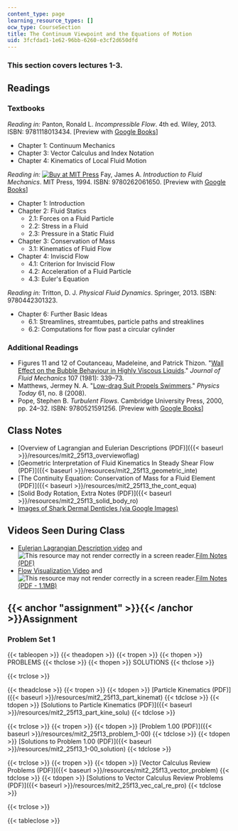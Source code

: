 ```yaml
---
content_type: page
learning_resource_types: []
ocw_type: CourseSection
title: The Continuum Viewpoint and the Equations of Motion
uid: 3fcfdad1-1e62-96bb-6260-e3cf2d650dfd
---
```


### This section covers lectures 1-3.

Readings
--------

### Textbooks

_Reading in:_ Panton, Ronald L. _Incompressible Flow_. 4th ed. Wiley, 2013. ISBN: 9781118013434. \[Preview with [Google Books](http://books.google.com/books?id=sa4eAAAAQBAJ&pg=PAfrontcover)\]

*   Chapter 1: Continuum Mechanics
*   Chapter 3: Vector Calculus and Index Notation
*   Chapter 4: Kinematics of Local Fluid Motion

_Reading in:_ [![Buy at MIT 
Press](/images/mp_logo.gif)](https://mitpress.mit.edu/9780262061650) Fay, James A. _Introduction to Fluid Mechanics_. MIT Press, 1994. ISBN: 9780262061650. \[Preview with [Google Books](http://books.google.com/books?id=XGVpue4954wC&pg=PAfrontcover)\]

*   Chapter 1: Introduction
*   Chapter 2: Fluid Statics
    *   2.1: Forces on a Fluid Particle
    *   2.2: Stress in a Fluid
    *   2.3: Pressure in a Static Fluid
*   Chapter 3: Conservation of Mass
    *   3.1: Kinematics of Fluid Flow
*   Chapter 4: Inviscid Flow
    *   4.1: Criterion for Inviscid Flow
    *   4.2: Acceleration of a Fluid Particle
    *   4.3: Euler's Equation

_Reading in:_ Tritton, D. J. _Physical Fluid Dynamics_. Springer, 2013. ISBN: 9780442301323.

*   Chapter 6: Further Basic Ideas
    *   6.1: Streamlines, streamtubes, particle paths and streaklines
    *   6.2: Computations for flow past a circular cylinder

### Additional Readings

*   Figures 11 and 12 of Coutanceau, Madeleine, and Patrick Thizon. "[Wall Effect on the Bubble Behaviour in Highly Viscous Liquids](http://dx.doi.org/10.1017/S0022112081001808)." _Journal of Fluid Mechanics_ 107 (1981): 339–73.
*   Matthews, Jermey N. A. "[Low-drag Suit Propels Swimmers](http://dx.doi.org/10.1063/1.2970208)." _Physics Today_ 61, no. 8 (2008).
*   Pope, Stephen B. _Turbulent Flows_. Cambridge University Press, 2000, pp. 24–32. ISBN: 9780521591256. \[Preview with [Google Books](http://books.google.com/books?id=HZsTw9SMx-0C&pg=PA24=onepage)\]

Class Notes
-----------

*   [Overview of Lagrangian and Eulerian Descriptions (PDF)]({{< baseurl >}}/resources/mit2_25f13_overviewoflag)
*   [Geometric Interpretation of Fluid Kinematics In Steady Shear Flow (PDF)]({{< baseurl >}}/resources/mit2_25f13_geometric_inte)
*   [The Continuity Equation: Conservation of Mass for a Fluid Element (PDF)]({{< baseurl >}}/resources/mit2_25f13_the_cont_equa)
*   [Solid Body Rotation, Extra Notes (PDF)]({{< baseurl >}}/resources/mit2_25f13_solid_body_ro)
*   [Images of Shark Dermal Denticles (via Google Images)](https://www.google.com/search?client=safari&rls=en&q=shark+denticles&ie=UTF&tbm=isch&gws_rd=ssl)

Videos Seen During Class
------------------------

*   [Eulerian Lagrangian Description video](https://youtu.be/mdN8OOkx2ko) and ![This resource may not render correctly in a screen reader.](/images/inacessible.gif)[Film Notes (PDF)](http://web.mit.edu/hml/ncfmf/01ELDFM.pdf)
*   [Flow Visualization Video](https://youtu.be/nuQyKGuXJOs) and ![This resource may not render correctly in a screen reader.](/images/inacessible.gif)[Film Notes (PDF - 1.1MB)](http://web.mit.edu/hml/ncfmf/05FV.pdf)

{{< anchor "assignment" >}}{{< /anchor >}}Assignment
----------------------------------------------------

### Problem Set 1

{{< tableopen >}}
{{< theadopen >}}
{{< tropen >}}
{{< thopen >}}
PROBLEMS
{{< thclose >}}
{{< thopen >}}
SOLUTIONS
{{< thclose >}}

{{< trclose >}}

{{< theadclose >}}
{{< tropen >}}
{{< tdopen >}}
[Particle Kinematics (PDF)]({{< baseurl >}}/resources/mit2_25f13_part_kinemat)
{{< tdclose >}}
{{< tdopen >}}
[Solutions to Particle Kinematics (PDF)]({{< baseurl >}}/resources/mit2_25f13_part_kine_solu)
{{< tdclose >}}

{{< trclose >}}
{{< tropen >}}
{{< tdopen >}}
[Problem 1.00 (PDF)]({{< baseurl >}}/resources/mit2_25f13_problem_1-00)
{{< tdclose >}}
{{< tdopen >}}
[Solutions to Problem 1.00 (PDF)]({{< baseurl >}}/resources/mit2_25f13_1-00_solution)
{{< tdclose >}}

{{< trclose >}}
{{< tropen >}}
{{< tdopen >}}
[Vector Calculus Review Problems (PDF)]({{< baseurl >}}/resources/mit2_25f13_vector_problem)
{{< tdclose >}}
{{< tdopen >}}
[Solutions to Vector Calculus Review Problems (PDF)]({{< baseurl >}}/resources/mit2_25f13_vec_cal_re_pro)
{{< tdclose >}}

{{< trclose >}}

{{< tableclose >}}